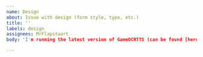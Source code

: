 ```yaml
---
name: Design
about: Issue with design (form style, typo, etc.)
title: ''
labels: design
assignees: MrFlapstaart
body: 'I'm running the latest version of GameOCRTTS (can be found [here](https://github.com/MrFlapstaart/GameOCRTTS/releases/latest))<br># The Problem<br>'

---
```

